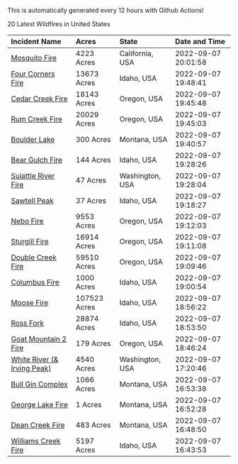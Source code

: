 This is automatically generated every 12 hours with Github Actions!

20 Latest Wildfires in United States

 | Incident Name | Acres | State | Date and Time |
|:---|:---|:---|:---|
| [Mosquito Fire](https://inciweb.nwcg.gov/incident/8398/) | 4223 Acres | California, USA | 2022-09-07 20:01:58 |
| [Four Corners Fire](https://inciweb.nwcg.gov/incident/8331/) | 13673 Acres | Idaho, USA | 2022-09-07 19:48:41 |
| [Cedar Creek Fire](https://inciweb.nwcg.gov/incident/8307/) | 18143 Acres | Oregon, USA | 2022-09-07 19:45:48 |
| [Rum Creek Fire](https://inciweb.nwcg.gov/incident/8348/) | 20029 Acres | Oregon, USA | 2022-09-07 19:45:03 |
| [Boulder Lake](https://inciweb.nwcg.gov/incident/8395/) | 300 Acres | Montana, USA | 2022-09-07 19:40:57 |
| [Bear Gulch Fire](https://inciweb.nwcg.gov/incident/8349/) | 144 Acres | Idaho, USA | 2022-09-07 19:28:26 |
| [Suiattle River Fire](https://inciweb.nwcg.gov/incident/8396/) | 47 Acres | Washington, USA | 2022-09-07 19:28:04 |
| [Sawtell Peak](https://inciweb.nwcg.gov/incident/8383/) | 37 Acres | Idaho, USA | 2022-09-07 19:18:27 |
| [Nebo Fire](https://inciweb.nwcg.gov/incident/8363/) | 9553 Acres | Oregon, USA | 2022-09-07 19:12:03 |
| [Sturgill Fire](https://inciweb.nwcg.gov/incident/8364/) | 16914 Acres | Oregon, USA | 2022-09-07 19:11:08 |
| [Double Creek Fire](https://inciweb.nwcg.gov/incident/8366/) | 59510 Acres | Oregon, USA | 2022-09-07 19:09:46 |
| [Columbus Fire](https://inciweb.nwcg.gov/incident/8368/) | 1000 Acres | Idaho, USA | 2022-09-07 19:00:54 |
| [Moose Fire](https://inciweb.nwcg.gov/incident/8249/) | 107523 Acres | Idaho, USA | 2022-09-07 18:56:22 |
| [Ross Fork](https://inciweb.nwcg.gov/incident/8375/) | 28874 Acres | Idaho, USA | 2022-09-07 18:53:50 |
| [Goat Mountain 2 Fire](https://inciweb.nwcg.gov/incident/8380/) | 179 Acres | Oregon, USA | 2022-09-07 18:46:24 |
| [White River (& Irving Peak)](https://inciweb.nwcg.gov/incident/8329/) | 4540 Acres | Washington, USA | 2022-09-07 17:20:46 |
| [Bull Gin Complex](https://inciweb.nwcg.gov/incident/8381/) | 1066 Acres | Montana, USA | 2022-09-07 16:53:38 |
| [George Lake Fire](https://inciweb.nwcg.gov/incident/8399/) | 1 Acres | Montana, USA | 2022-09-07 16:52:28 |
| [Dean Creek Fire](https://inciweb.nwcg.gov/incident/8330/) | 483 Acres | Montana, USA | 2022-09-07 16:48:50 |
| [Williams Creek Fire](https://inciweb.nwcg.gov/incident/8372/) | 5197 Acres | Idaho, USA | 2022-09-07 16:43:53 |
